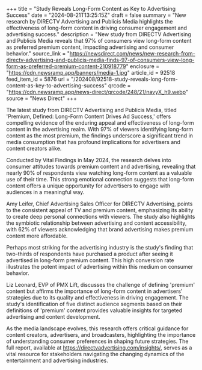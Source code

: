 +++
title = "Study Reveals Long-Form Content as Key to Advertising Success"
date = "2024-08-21T13:25:15Z"
draft = false
summary = "New research by DIRECTV Advertising and Publicis Media highlights the effectiveness of long-form content in driving consumer engagement and advertising success."
description = "New study from DIRECTV Advertising and Publicis Media reveals that 97% of consumers view long-form content as preferred premium content, impacting advertising and consumer behavior."
source_link = "https://newsdirect.com/news/new-research-from-directv-advertising-and-publicis-media-finds-97-of-consumers-view-long-form-as-preferred-premium-content-210918779"
enclosure = "https://cdn.newsramp.app/banners/media-1.jpg"
article_id = 92518
feed_item_id = 5876
url = "/202408/92518-study-reveals-long-form-content-as-key-to-advertising-success"
qrcode = "https://cdn.newsramp.app/news-direct/qrcode/248/21/navyX_h9.webp"
source = "News Direct"
+++

<p>The latest study from DIRECTV Advertising and Publicis Media, titled 'Premium, Defined: Long-Form Content Drives Ad Success,' offers compelling evidence of the enduring appeal and effectiveness of long-form content in the advertising realm. With 97% of viewers identifying long-form content as the most premium, the findings underscore a significant trend in media consumption that has profound implications for advertisers and content creators alike.</p><p>Conducted by Vital Findings in May 2024, the research delves into consumer attitudes towards premium content and advertising, revealing that nearly 90% of respondents view watching long-form content as a valuable use of their time. This strong emotional connection suggests that long-form content offers a unique opportunity for advertisers to engage with audiences in a meaningful way.</p><p>Amy Leifer, Chief Advertising Sales Officer for DIRECTV Advertising, points to the consistent appeal of TV and premium content, emphasizing its ability to create deep personal connections with viewers. The study also highlights the symbiotic relationship between advertising and content accessibility, with 62% of viewers acknowledging that brand advertising makes premium content more affordable.</p><p>Perhaps most striking for the advertising industry is the study's finding that two-thirds of respondents have purchased a product after seeing it advertised in long-form premium content. This high conversion rate illustrates the potent impact of advertising within this medium on consumer behavior.</p><p>Liz Leonard, EVP of PMX Lift, discusses the challenge of defining 'premium' content but affirms the importance of long-form content in advertisers' strategies due to its quality and effectiveness in driving engagement. The study's identification of five distinct audience segments based on their definitions of 'premium' content provides valuable insights for targeted advertising and content development.</p><p>As the media landscape evolves, this research offers critical guidance for content creators, advertisers, and broadcasters, highlighting the importance of understanding consumer preferences in shaping future strategies. The full report, available at <a href='https://directvadvertising.com/insights/' rel='nofollow' target='_blank'>https://directvadvertising.com/insights/</a>, serves as a vital resource for stakeholders navigating the changing dynamics of the entertainment and advertising industries.</p>